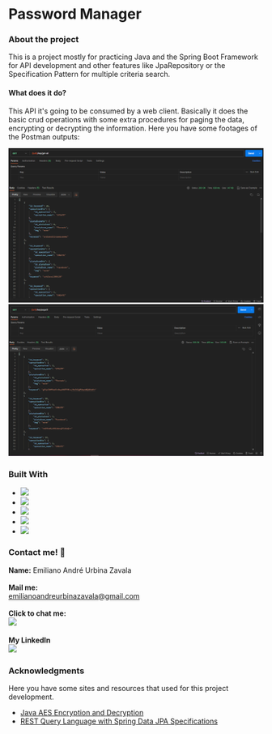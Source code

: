 <div>
<h1>Password Manager</h1>
<h3>About the project</h3>
<p>This is a project mostly for practicing Java and the Spring Boot Framework for API development and other features like JpaRepository or the Specification Pattern for multiple criteria search.</p>
<h4>What does it do?</h4>
<p>This API it's going to be consumed by a web client. Basically it does the basic crud operations with some extra procedures for paging the data, encrypting or decrypting the information. Here you have some footages of the Postman outputs:</p>

<img src="resources/all_keys_screenshot.png"/>
<img src="resources/page_keys.png"/>

<h3>Built With</h3>
<ul>
<li>
<img src="https://img.shields.io/badge/java-%23ED8B00.svg?style=for-the-badge&logo=openjdk&logoColor=white">
</li>
<li>
<img src="https://img.shields.io/badge/spring-%236DB33F.svg?style=for-the-badge&logo=spring&logoColor=white">
</li>
<li>
<img src="https://img.shields.io/badge/Postman-FF6C37?style=for-the-badge&logo=postman&logoColor=white">
</li>
<li>
<img src="https://img.shields.io/badge/Eclipse-FE7A16.svg?style=for-the-badge&logo=Eclipse&logoColor=white">
</li>
<li>
<img src="https://img.shields.io/badge/mysql-%2300f.svg?style=for-the-badge&logo=mysql&logoColor=white">
</li>
</ul>

<h3>Contact me! 📲</h3>

<b>Name:</b> Emiliano André Urbina Zavala <br><br>
<b>Mail me:</b><br>
emilianoandreurbinazavala@gmail.com <br><br>
<b>Click to chat me:</b> <br>
<a href="https://wa.me/+50578552666" target="_blank">
<img src="https://img.shields.io/badge/WhatsApp-25D366?style=for-the-badge&logo=whatsapp&logoColor=white"/>
</a><br><br>
<b>My LinkedIn</b> <br>
<a href="https://www.linkedin.com/in/emiliano-urbina-60905a291/" target="_blank">
<img src="https://img.shields.io/badge/linkedin-%230077B5.svg?style=for-the-badge&logo=linkedin&logoColor=white"/>
</a>

<h3>Acknowledgments</h3>
<p>Here you have some sites and resources that used for this project development.</p>
<ul>
<li>
<a href="https://www.baeldung.com/java-aes-encryption-decryption">Java AES Encryption and Decryption</a>
</li>
<li>
<a href="https://www.baeldung.com/rest-api-search-language-spring-data-specifications">REST Query Language with Spring Data JPA Specifications</a>
</li>
</ul>
</div>